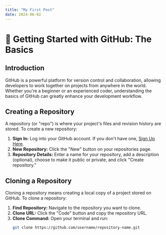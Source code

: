 ```yaml
---
title: "My First Post"
date: 2024-06-02
---
```

# 🚀 Getting Started with GitHub: The Basics

## Introduction

GitHub is a powerful platform for version control and collaboration, allowing developers to work together on projects from anywhere in the world. Whether you're a beginner or an experienced coder, understanding the basics of GitHub can greatly enhance your development workflow.

## Creating a Repository

A repository (or "repo") is where your project's files and revision history are stored. To create a new repository:

1. **Sign In:** Log into your GitHub account. If you don't have one, [Sign Up Here](https://github.com/join).
2. **New Repository:** Click the "New" button on your repositories page.
3. **Repository Details:** Enter a name for your repository, add a description (optional), choose to make it public or private, and click "Create repository."

## Cloning a Repository

Cloning a repository means creating a local copy of a project stored on GitHub. To clone a repository:

1. **Find Repository:** Navigate to the repository you want to clone.
2. **Clone URL:** Click the "Code" button and copy the repository URL.
3. **Clone Command:** Open your terminal and run:
   ```bash
   git clone https://github.com/username/repository-name.git
